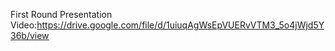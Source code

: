 First Round Presentation Video:https://drive.google.com/file/d/1uiuqAgWsEpVUERvVTM3_5o4jWjd5Y36b/view
